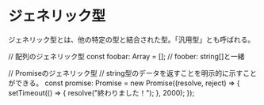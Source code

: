 # ジェネリック型
ジェネリック型とは、他の特定の型と結合された型。「汎用型」とも呼ばれる。

// 配列のジェネリック型
const foobar: Array<string> = []; // foober: string[]と一緒

// Promiseのジェネリック型
// string型のデータを返すことを明示的に示すことができる。
const promise: Promise<string> = new Promise((resolve, reject) => {
  setTimeout(() => {
    resolve("終わりました！");
  }, 2000);
});